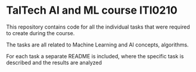 # TalTech AI and ML course ITI0210
This repository contains code for all the individual tasks that were required to create during the course.

The tasks are all related to Machine Learning and AI concepts, algorithms.

For each task a separate README is included, where the specific task is described and the results are analyzed 
